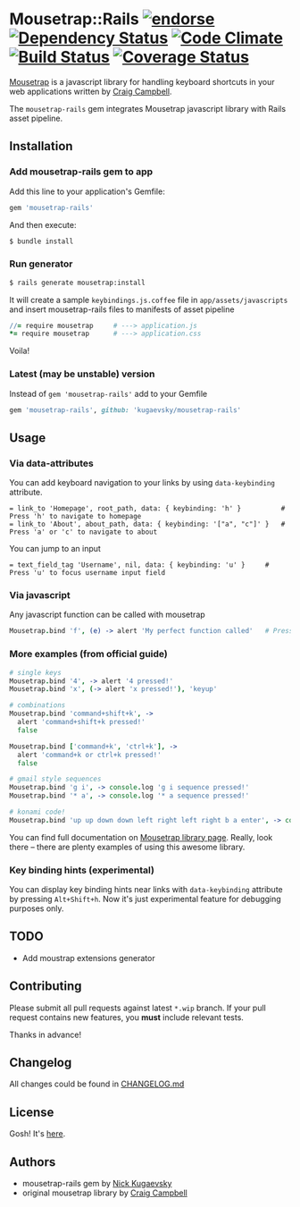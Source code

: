 # Mousetrap::Rails [![endorse](http://api.coderwall.com/kugaevsky/endorsecount.png)](http://coderwall.com/kugaevsky) [![Dependency Status](https://gemnasium.com/kugaevsky/mousetrap-rails.png)](https://gemnasium.com/kugaevsky/mousetrap-rails) [![Code Climate](https://codeclimate.com/github/kugaevsky/mousetrap-rails.png)](https://codeclimate.com/github/kugaevsky/mousetrap-rails) [![Build Status](https://travis-ci.org/kugaevsky/mousetrap-rails.png?branch=master)](https://travis-ci.org/kugaevsky/mousetrap-rails) [![Coverage Status](https://coveralls.io/repos/kugaevsky/mousetrap-rails/badge.png?branch=master)](https://coveralls.io/r/kugaevsky/mousetrap-rails)


[Mousetrap](https://github.com/ccampbell/mousetrap) is a javascript library for handling keyboard shortcuts in your web applications written by [Craig Campbell](http://craig.is/).

The `mousetrap-rails` gem integrates Mousetrap javascript library with Rails asset pipeline.


## Installation

### Add mousetrap-rails gem to app

Add this line to your application's Gemfile:

```ruby
gem 'mousetrap-rails'
```

And then execute:

```bash
$ bundle install
```

### Run generator

```bash
$ rails generate mousetrap:install
```

It will create a sample `keybindings.js.coffee` file in `app/assets/javascripts` and insert mousetrap-rails files to manifests of asset pipeline

```coffeescript
//= require mousetrap     # ---> application.js
*= require mousetrap      # ---> application.css
```

Voila!

### Latest (may be unstable) version

Instead of `gem 'mousetrap-rails'` add to your Gemfile

```ruby
gem 'mousetrap-rails', github: 'kugaevsky/mousetrap-rails'
```

## Usage

### Via data-attributes

You can add keyboard navigation to your links by using `data-keybinding` attribute.

```haml
= link_to 'Homepage', root_path, data: { keybinding: 'h' }          # Press 'h' to navigate to homepage
= link_to 'About', about_path, data: { keybinding: '["a", "c"]' }   # Press 'a' or 'c' to navigate to about
```

You can jump to an input

```haml
= text_field_tag 'Username', nil, data: { keybinding: 'u' }     # Press 'u' to focus username input field
```

### Via javascript

Any javascript function can be called with mousetrap

```coffeescript
Mousetrap.bind 'f', (e) -> alert 'My perfect function called'   # Press 'f' to popup alert
```

### More examples (from official guide)

```coffeescript
# single keys
Mousetrap.bind '4', -> alert '4 pressed!'
Mousetrap.bind 'x', (-> alert 'x pressed!'), 'keyup'

# combinations
Mousetrap.bind 'command+shift+k', ->
  alert 'command+shift+k pressed!'
  false

Mousetrap.bind ['command+k', 'ctrl+k'], ->
  alert 'command+k or ctrl+k pressed!'
  false

# gmail style sequences
Mousetrap.bind 'g i', -> console.log 'g i sequence pressed!'
Mousetrap.bind '* a', -> console.log '* a sequence pressed!'

# konami code!
Mousetrap.bind 'up up down down left right left right b a enter', -> console.log 'You WIN!'
```

You can find full documentation on [Mousetrap library page](http://craig.is/killing/mice). Really, look there – there are plenty examples of using this awesome library.

### Key binding hints (experimental)

You can display key binding hints near links with `data-keybinding` attribute by pressing `Alt+Shift+h`. Now it's just experimental feature for debugging purposes only.

## TODO

* Add moustrap extensions generator

## Contributing

Please submit all pull requests against latest `*.wip` branch. If your pull request contains new features, you **must** include relevant tests.

Thanks in advance!


## Changelog

All changes could be found in [CHANGELOG.md](https://github.com/kugaevsky/mousetrap-rails/blob/master/CHANGELOG.md)


## License

Gosh! It's [here](https://github.com/kugaevsky/mousetrap-rails/blob/master/LICENSE.md).


## Authors

* mousetrap-rails gem by [Nick Kugaevsky](http://kugaevsky.ru)
* original mousetrap library by [Craig Campbell](http://craig.is/)
